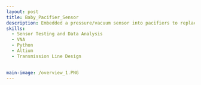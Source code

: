 ```yaml
---
layout: post
title: Baby_Pacifier_Sensor
description: Embedded a pressure/vacuum sensor into pacifiers to replace the subjective "gloved finger" test, providing clinicians with quantitative data for diagnosing newborn feeding issues during a critical window.
skills: 
  - Sensor Testing and Data Analysis
  - VNA
  - Python 
  - Altium
  - Transmission Line Design 
 

main-image: /overview_1.PNG
---
```

